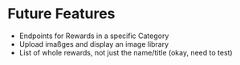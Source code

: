 # Future Features
- Endpoints for Rewards in a specific Category
- Upload imaßges and display an image library
- List of whole rewards, not just the name/title (okay, need to test)